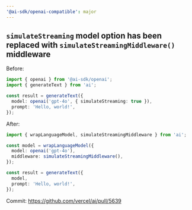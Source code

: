 ```yaml
---
'@ai-sdk/openai-compatible': major
---
```


## `simulateStreaming` model option has been replaced with  `simulateStreamingMiddleware()` middleware

Before:

```ts
import { openai } from '@ai-sdk/openai';
import { generateText } from 'ai';

const result = generateText({
  model: openai('gpt-4o', { simulateStreaming: true }),
  prompt: 'Hello, world!',
});
```

After:

```ts
import { wrapLanguageModel, simulateStreamingMiddleware } from 'ai';

const model = wrapLanguageModel({
  model: openai('gpt-4o'),
  middleware: simulateStreamingMiddleware(),
});

const result = generateText({
  model,
  prompt: 'Hello, world!',
});
```

Commit: https://github.com/vercel/ai/pull/5639
